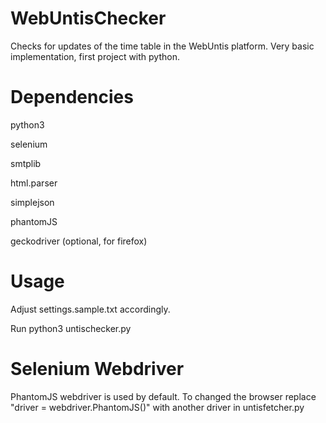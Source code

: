 # WebUntisChecker
Checks for updates of the time table in the WebUntis platform. Very basic implementation, first project with python.

# Dependencies
python3

selenium

smtplib

html.parser

simplejson

phantomJS

geckodriver (optional, for firefox)

# Usage
Adjust settings.sample.txt accordingly.

Run python3 untischecker.py

# Selenium Webdriver
PhantomJS webdriver is used by default. To changed the browser replace "driver = webdriver.PhantomJS()" with another driver in untisfetcher.py 
